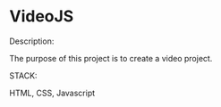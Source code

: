 # VideoJS
Description:

The purpose of this project is to create a video project.

STACK:

HTML, CSS, Javascript